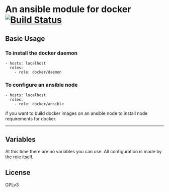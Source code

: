 # An ansible module for docker [![Build Status](https://travis-ci.com/mafalb/ansible-docker.svg?branch=master)](https://travis-ci.com/mafalb/ansible-docker)

## Basic Usage

### To install the docker daemon

```
- hosts: localhost
  roles:
    - role: docker/daemon
```

### To configure an ansible node

```
- hosts: localhost
  roles:
    - role: docker/ansible
```
if you want to build docker images on an ansible node to install node requirements for docker.

***

## Variables

At this time there are no variables you can use. All configuration is made by the role itself.

## License

GPLv3
